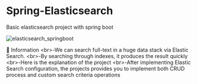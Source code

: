 # Spring-Elasticsearch
Basic elasticsearch project with spring boot


![elasticsearch_springboot](https://github.com/KadirAksoy/Spring-Elasticsearch/assets/90133005/386b5198-6fdd-4798-8df2-1900387ae922)

📖 Information
<br\>-We can search full-text in a huge data stack via Elastic Search.
<br\>-By searching through indexes, it produces the result quickly
<br\>-Here is the explanation of the project
<br\>-After implementing Elastic Search configuration, the projects provides you to implement both CRUD process and custom search criteria operations
